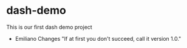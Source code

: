 # dash-demo
This is our first dash demo project




- Emiliano Changes "If at first you don't succeed, call it version 1.0."